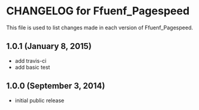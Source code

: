 # CHANGELOG for Ffuenf_Pagespeed

This file is used to list changes made in each version of Ffuenf_Pagespeed.

## 1.0.1 (January 8, 2015)

* add travis-ci
* add basic test

## 1.0.0 (September 3, 2014)

* initial public release

